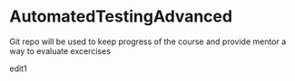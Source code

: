 # AutomatedTestingAdvanced
Git repo will be used to keep progress of the course and provide mentor a way to evaluate excercises

edit1
